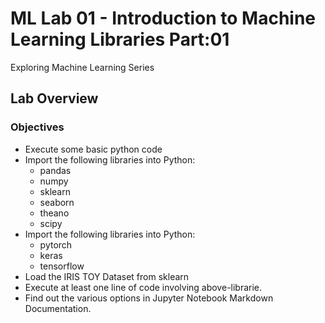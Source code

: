 # ML Lab 01 - Introduction to Machine Learning Libraries Part:01
Exploring Machine Learning Series

## Lab Overview  
### Objectives

- Execute some basic python code
- Import the following libraries into Python:
    - pandas
    - numpy
    - sklearn
    - seaborn
    - theano
    - scipy
- Import the following libraries into Python:
    - pytorch 
    - keras
    - tensorflow
- Load the IRIS TOY Dataset from sklearn
- Execute at least one line of code involving above-librarie.
- Find out the various options in Jupyter Notebook Markdown Documentation.
